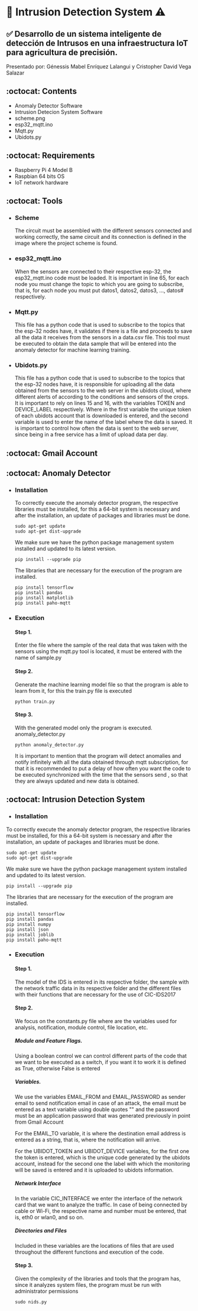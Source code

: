 # :wave: Intrusion Detection System ⚠

## ✅ Desarrollo de un sistema inteligente de detección de Intrusos en una infraestructura IoT para agricultura de precisión.

Presentado por:
Génessis Mabel Enríquez Lalangui y Cristopher David Vega Salazar

## :octocat: Contents
- Anomaly Detector Software
- Intrusion Detecion System Software
- scheme.png
- esp32_mqtt.ino
- Mqtt.py
- Ubidots.py

## :octocat: Requirements
- Raspberry Pi 4 Model B
- Raspbian 64 bits OS
- IoT network hardware

## :octocat: Tools

- ### Scheme

  The circuit must be assembled with the different sensors connected and working correctly, the same circuit and its connection is defined in the image where the project scheme is found.

- ### esp32_mqtt.ino

  When the sensors are connected to their respective esp-32, the esp32_mqtt.ino code must be loaded. It is important in line 65, for each node you must change the topic to which you are going to subscribe, that is, for each node you must put datos1, datos2, datos3, ..., datos# respectively.

- ### Mqtt.py

  This file has a python code that is used to subscribe to the topics that the esp-32 nodes have, it validates if there is a file and proceeds to save all the data it receives from the sensors in a data.csv file. This tool must be executed to obtain the data sample that will be entered into the anomaly detector for machine learning training.
  
- ### Ubidots.py
  
  This file has a python code that is used to subscribe to the topics that the esp-32 nodes have, it is responsible for uploading all the data obtained from the sensors to the web server in the ubidots cloud, where different alerts of according to the conditions and sensors of the crops. It is important to rely on lines 15 and 16, with the variables TOKEN and DEVICE_LABEL respectively. Where in the first variable the unique token of each ubidots account that is downloaded is entered, and the second variable is used to enter the name of the label where the data is saved. It is important to control how often the data is sent to the web server, since being in a free service has a limit of upload data per day.
  
## :octocat: Gmail Account

## :octocat: Anomaly Detector

- ### Installation

  To correctly execute the anomaly detector program, the respective libraries must be installed, for this a 64-bit system is necessary and after the installation, an update of packages and libraries must be done.
  
  ```
  sudo apt-get update
  sudo apt-get dist-upgrade
  ```
  We make sure we have the python package management system installed and updated to its latest version.
  
  ```
  pip install --upgrade pip
  ```
  
  The libraries that are necessary for the execution of the program are installed.
  ```
  pip install tensorflow
  pip install pandas
  pip install matplotlib
  pip install paho-mqtt
  ```
- ### Execution
  #### Step 1. 
  
  Enter the file where the sample of the real data that was taken with the sensors using the mqtt.py tool is located, it must be entered with the name of sample.py
  
  #### Step 2.
  Generate the machine learning model file so that the program is able to learn from it, for this the train.py file is executed
  ```
  python train.py
  ```
  #### Step 3.
  With the generated model only the program is executed. anomaly_detector.py
  ```
  python anomaly_detector.py
  ```
  It is important to mention that the program will detect anomalies and notify infinitely with all the data obtained through mqtt subscription, for that it is recommended to put a delay of how often you want the code to be executed synchronized with the time that the sensors send , so that they are always updated and new data is obtained.

## :octocat: Intrusion Detection System
- ### Installation
 To correctly execute the anomaly detector program, the respective libraries must be installed, for this a 64-bit system is necessary and after the installation, an update of packages and libraries must be done.
  
  ```
  sudo apt-get update
  sudo apt-get dist-upgrade
  ```
  We make sure we have the python package management system installed and updated to its latest version.
  
  ```
  pip install --upgrade pip
  ```
  
  The libraries that are necessary for the execution of the program are installed.
  ```
  pip install tensorflow
  pip install pandas
  pip install numpy
  pip install json
  pip install joblib
  pip install paho-mqtt
  ```
- ### Execution

  #### Step 1.
  The model of the IDS is entered in its respective folder, the sample with the network traffic data in its respective folder and the different files with their functions that are necessary for the use of CIC-IDS2017
  
  #### Step 2. 
  We focus on the constants.py file where are the variables used for analysis, notification, module control, file location, etc.
  
  ##### Module and Feature Flags.
  Using a boolean control we can control different parts of the code that we want to be executed as a switch, if you want it to work it is defined as True, otherwise False is entered
  
  ##### Variables.
  We use the variables EMAIL_FROM and EMAIL_PASSWORD as sender email to send notification email in case of an attack, the email must be entered as a text variable using double quotes "" and the password must be an application password that was generated previously in point from Gmail Account
  
  For the EMAIL_TO variable, it is where the destination email address is entered as a string, that is, where the notification will arrive.
  
  For the UBIDOT_TOKEN and UBIDOT_DEVICE variables, for the first one the token is entered, which is the unique code generated by the ubidots account, instead for the second one the label with which the monitoring will be saved is entered and it is uploaded to ubidots information.
  
  ##### Network Interface
  In the variable CIC_INTERFACE we enter the interface of the network card that we want to analyze the traffic. In case of being connected by cable or Wi-Fi, the respective name and number must be entered, that is, eth0 or wlan0, and so on.
  
  ##### Directories and Files
  Included in these variables are the locations of files that are used throughout the different functions and execution of the code.
  
  #### Step 3.
  Given the complexity of the libraries and tools that the program has, since it analyzes system files, the program must be run with administrator permissions
  ```
  sudo nids.py
  ```
  
  
